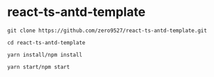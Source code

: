 # react-ts-antd-template

```
git clone https://github.com/zero9527/react-ts-antd-template.git

cd react-ts-antd-template

yarn install/npm install

yarn start/npm start
```
